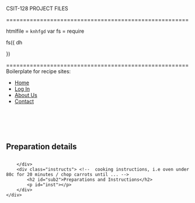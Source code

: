 CSIT-128 PROJECT FILES

======================================================






htmlfile = `knhfgd`
var fs = require



fs({
    dh
    

})

======================================================
Boilerplate for recipe sites:


<!DOCTYPE html>   <!-- BOILERPLATE CODE -->
<html lang="en">
<head>
    <meta charset="UTF-8">
    <meta name="viewport" content="width=device-width, initial-scale=1.0">
    <title>Recipe Viewing</title>
    <link rel="stylesheet" href="rec.css">
</head>
<body>
    <div class="navbar">
        <nav>    
            <ul>
                <li><a href="../home.html">Home</a></li>
                <li><a href="../login.html">Log In</a></li>
                <li><a href="#">About Us</a></li>
                <li><a href="#">Contact</a></li>
            </ul>
        </nav>
    </div>
    <div class="page">
        <div class="recipe-info">
            <h1 id="title"></h1> <!--  food name/type -->
            <p id="description"></p> <!-- description -->
            <br><br>
            <h2 id="information">Preparation details</h2> <!-- i.e cooking time, prep time  -->
            <p id="details"></p> <!-- details to be entered here -->
        </div>
        <div class="ing">  <!-- ingredients list, i.e 200g cheese -->
            <h2 id="sub1"></h2>
            <p id="ing"></p>

        </div>
        <div class="instructs"> <!--  cooking instructions, i.e oven under 80c for 20 minutes / chop carrots until ... -->
            <h2 id="sub2">Preparations and Instructions</h2>
            <p id="inst"></p>
        </div>
    </div>
</body>
</html>